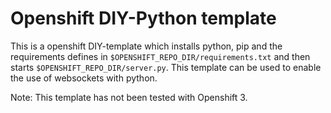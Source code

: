 # Openshift DIY-Python template
This is a openshift DIY-template which installs python, pip and the requirements defines in `$OPENSHIFT_REPO_DIR/requirements.txt` and then starts `$OPENSHIFT_REPO_DIR/server.py`.
This template can be used to enable the use of websockets with python.

Note: This template has not been tested with Openshift 3.
